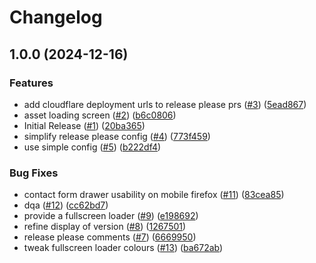 # Changelog

## 1.0.0 (2024-12-16)


### Features

* add cloudflare deployment urls to release please prs ([#3](https://github.com/zenobi-us/zenobi-us/issues/3)) ([5ead867](https://github.com/zenobi-us/zenobi-us/commit/5ead867003e6455db57e52d90986c9bdc8058838))
* asset loading screen ([#2](https://github.com/zenobi-us/zenobi-us/issues/2)) ([b6c0806](https://github.com/zenobi-us/zenobi-us/commit/b6c0806a9217cfca953e3ce18ea9213a686e4ffa))
* Initial Release ([#1](https://github.com/zenobi-us/zenobi-us/issues/1)) ([20ba365](https://github.com/zenobi-us/zenobi-us/commit/20ba3652c2f2c4ad117b219d0b2af50b5e1c7d82))
* simplify release please config ([#4](https://github.com/zenobi-us/zenobi-us/issues/4)) ([773f459](https://github.com/zenobi-us/zenobi-us/commit/773f459e106a54e472959394ecd73a5294df1e09))
* use simple config ([#5](https://github.com/zenobi-us/zenobi-us/issues/5)) ([b222df4](https://github.com/zenobi-us/zenobi-us/commit/b222df4dc5a7727b12bff63b0f362f5318a3ef35))


### Bug Fixes

* contact form drawer usability on mobile firefox ([#11](https://github.com/zenobi-us/zenobi-us/issues/11)) ([83cea85](https://github.com/zenobi-us/zenobi-us/commit/83cea854b4bc634d26c4887200e3df216ef406af))
* dqa ([#12](https://github.com/zenobi-us/zenobi-us/issues/12)) ([cc62bd7](https://github.com/zenobi-us/zenobi-us/commit/cc62bd7faf6409d515409175f74aa681a7d75697))
* provide a fullscreen loader ([#9](https://github.com/zenobi-us/zenobi-us/issues/9)) ([e198692](https://github.com/zenobi-us/zenobi-us/commit/e198692e6e542b2c3a7b85b5c281acc2d8c366c8))
* refine display of version  ([#8](https://github.com/zenobi-us/zenobi-us/issues/8)) ([1267501](https://github.com/zenobi-us/zenobi-us/commit/1267501b4828163eedde4b3fafbb447ed19163c4))
* release please comments ([#7](https://github.com/zenobi-us/zenobi-us/issues/7)) ([6669950](https://github.com/zenobi-us/zenobi-us/commit/66699503965eeba78c197a1a50c68b18a610c43d))
* tweak fullscreen loader colours ([#13](https://github.com/zenobi-us/zenobi-us/issues/13)) ([ba672ab](https://github.com/zenobi-us/zenobi-us/commit/ba672ab4fc3141c21b34f618919c1cbc3c9f78b4))

